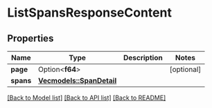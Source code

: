 # ListSpansResponseContent

## Properties

Name | Type | Description | Notes
------------ | ------------- | ------------- | -------------
**page** | Option<**f64**> |  | [optional]
**spans** | [**Vec<models::SpanDetail>**](SpanDetail.md) |  | 

[[Back to Model list]](../README.md#documentation-for-models) [[Back to API list]](../README.md#documentation-for-api-endpoints) [[Back to README]](../README.md)


